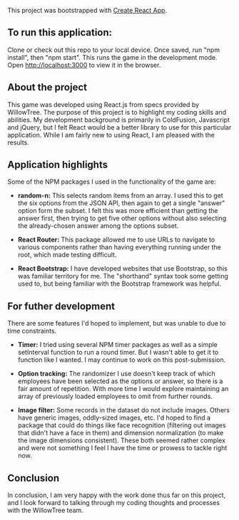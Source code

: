 This project was bootstrapped with [Create React App](https://github.com/facebook/create-react-app).

## To run this application:

Clone or check out this repo to your local device. Once saved, run "npm install", then "npm start".
This runs the game in the development mode. Open [http://localhost:3000](http://localhost:3000) to view it in the browser.<br />

## About the project

This game was developed using React.js from specs provided by WillowTree. The purpose of this project is to highlight my coding skills and abilities. My development background is primarily in ColdFusion, Javascript and jQuery, but I felt React would be a better library to use for this particular application. While I am fairly new to using React, I am pleased with the results. 

## Application highlights

Some of the NPM packages I used in the functionality of the game are:<br />

* **random-n:** This selects random items from an array. I used this to get the six options from the JSON API, then again to get a single "answer" option form the subset. I felt this was more efficient than getting the answer first, then trying to get five other options without also selecting the already-chosen answer among the options subset.<br />

* **React Router:** This package allowed me to use URLs to navigate to various components rather than having everything running under the root, which made testing difficult. <br />

* **React Bootstrap:** I have developed websites that use Bootstrap, so this was familiar territory for me. The "shorthand" syntax took some getting used to, but being familiar with the Bootstrap framework was helpful.<br />

## For futher development

There are some features I'd hoped to implement, but was unable to due to time constraints. <br />

* **Timer:** I tried using several NPM timer packages as well as a simple setInterval function to run a round timer. But I wasn't able to get it to function like I wanted. I may continue to work on this post-submission.<br />

* **Option tracking:** The randomizer I use doesn't keep track of which employees have been selected as the options or answer, so there is a fair amount of repetition. With more time I would explore maintaining an array of previously loaded employees to omit from further rounds. 

* **Image filter:** Some records in the dataset do not include images. Others have generic images, oddly-sized images, etc. I'd hoped to find a package that could do things like face recognition (filtering out images that didn't have a face in them) and dimension normalization (to make the image dimensions consistent). These both seemed rather complex and were not something I feel I have the time or prowess to tackle right now.

## Conclusion

In conclusion, I am very happy with the work done thus far on this project, and I look forward to talking through my coding thoughts and processes with the WillowTree team. 
